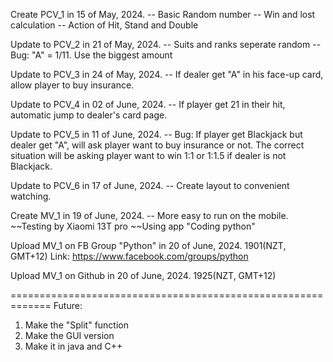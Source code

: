 Create PCV_1 in 15 of May, 2024.
-- Basic Random number
-- Win and lost calculation
-- Action of Hit, Stand and Double

Update to PCV_2 in 21 of May, 2024.
-- Suits and ranks seperate random
-- Bug: "A" = 1/11. Use the biggest amount

Update to PCV_3 in 24 of May, 2024.
-- If dealer get "A" in his face-up card,
            allow player to buy insurance.

Update to PCV_4 in 02 of June, 2024.
-- If player get 21 in their hit, automatic
                jump to dealer's card page.

Update to PCV_5 in 11 of June, 2024.
-- Bug: If player get Blackjack but dealer get
        "A", will ask player want to buy
        insurance or not. The correct situation
        will be asking player want to win 1:1
        or 1:1.5 if dealer is not Blackjack.

Update to PCV_6 in 17 of June, 2024.
-- Create layout to convenient watching.

Create MV_1 in 19 of June, 2024.
-- More easy to run on the mobile.
                   ~~Testing by Xiaomi 13T pro
                   ~~Using app "Coding python"

Upload MV_1 on FB Group "Python" in
            20 of June, 2024. 1901(NZT, GMT+12)
Link: https://www.facebook.com/groups/python

Upload MV_1 on Github in 20 of June, 2024. 1925(NZT, GMT+12)


=============================================================
Future:
1. Make the "Split" function
2. Make the GUI version
3. Make it in java and C++
